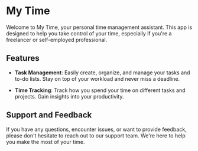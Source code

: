 # My Time

Welcome to My Time, your personal time management assistant. This app is designed to help you take control of your time, especially if you're a freelancer or self-employed professional.

## Features

- **Task Management**: Easily create, organize, and manage your tasks and to-do lists. Stay on top of your workload and never miss a deadline.

- **Time Tracking**: Track how you spend your time on different tasks and projects. Gain insights into your productivity.

## Support and Feedback

If you have any questions, encounter issues, or want to provide feedback, please don't hesitate to reach out to our support team. We're here to help you make the most of your time.
